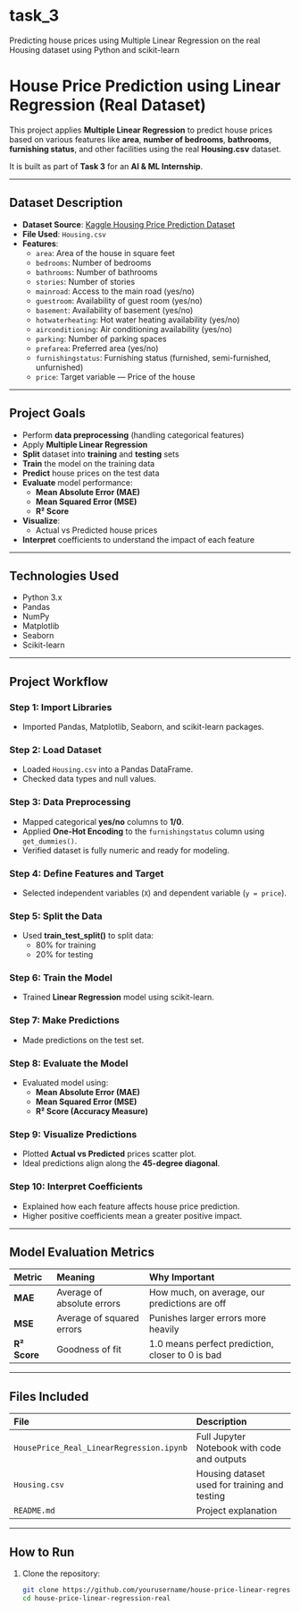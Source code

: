 # task_3
Predicting house prices using Multiple Linear Regression on the real Housing dataset using Python and scikit-learn
#  House Price Prediction using Linear Regression (Real Dataset)

This project applies **Multiple Linear Regression** to predict house prices based on various features like **area**, **number of bedrooms**, **bathrooms**, **furnishing status**, and other facilities using the real **Housing.csv** dataset.

It is built as part of **Task 3** for an **AI & ML Internship**.

---

## Dataset Description

- **Dataset Source**: [Kaggle Housing Price Prediction Dataset](https://www.kaggle.com/datasets/harishkumardatalab/housing-price-prediction)
- **File Used**: `Housing.csv`
- **Features**:
  - `area`: Area of the house in square feet
  - `bedrooms`: Number of bedrooms
  - `bathrooms`: Number of bathrooms
  - `stories`: Number of stories
  - `mainroad`: Access to the main road (yes/no)
  - `guestroom`: Availability of guest room (yes/no)
  - `basement`: Availability of basement (yes/no)
  - `hotwaterheating`: Hot water heating availability (yes/no)
  - `airconditioning`: Air conditioning availability (yes/no)
  - `parking`: Number of parking spaces
  - `prefarea`: Preferred area (yes/no)
  - `furnishingstatus`: Furnishing status (furnished, semi-furnished, unfurnished)
  - `price`: Target variable — Price of the house

---

## Project Goals

- Perform **data preprocessing** (handling categorical features)
- Apply **Multiple Linear Regression**
- **Split** dataset into **training** and **testing** sets
- **Train** the model on the training data
- **Predict** house prices on the test data
- **Evaluate** model performance:
  - **Mean Absolute Error (MAE)**
  - **Mean Squared Error (MSE)**
  - **R² Score**
- **Visualize**:
  - Actual vs Predicted house prices
- **Interpret** coefficients to understand the impact of each feature

---

##  Technologies Used

- Python 3.x
- Pandas
- NumPy
- Matplotlib
- Seaborn
- Scikit-learn

---

## Project Workflow

### Step 1: Import Libraries
- Imported Pandas, Matplotlib, Seaborn, and scikit-learn packages.

### Step 2: Load Dataset
- Loaded `Housing.csv` into a Pandas DataFrame.
- Checked data types and null values.

### Step 3: Data Preprocessing
- Mapped categorical **yes/no** columns to **1/0**.
- Applied **One-Hot Encoding** to the `furnishingstatus` column using `get_dummies()`.
- Verified dataset is fully numeric and ready for modeling.

### Step 4: Define Features and Target
- Selected independent variables (`X`) and dependent variable (`y = price`).

### Step 5: Split the Data
- Used **train_test_split()** to split data:
  - 80% for training
  - 20% for testing

### Step 6: Train the Model
- Trained **Linear Regression** model using scikit-learn.

### Step 7: Make Predictions
- Made predictions on the test set.

### Step 8: Evaluate the Model
- Evaluated model using:
  - **Mean Absolute Error (MAE)**
  - **Mean Squared Error (MSE)**
  - **R² Score (Accuracy Measure)**

### Step 9: Visualize Predictions
- Plotted **Actual vs Predicted** prices scatter plot.
- Ideal predictions align along the **45-degree diagonal**.

### Step 10: Interpret Coefficients
- Explained how each feature affects house price prediction.
- Higher positive coefficients mean a greater positive impact.

---

## Model Evaluation Metrics

| Metric | Meaning | Why Important |
|:------|:--------|:--------------|
| **MAE** | Average of absolute errors | How much, on average, our predictions are off |
| **MSE** | Average of squared errors | Punishes larger errors more heavily |
| **R² Score** | Goodness of fit | 1.0 means perfect prediction, closer to 0 is bad |

---

## Files Included

| File | Description |
|:-----|:------------|
| `HousePrice_Real_LinearRegression.ipynb` | Full Jupyter Notebook with code and outputs |
| `Housing.csv` | Housing dataset used for training and testing |
| `README.md` | Project explanation |

---

## How to Run

1. Clone the repository:
   ```bash
   git clone https://github.com/yourusername/house-price-linear-regression-real.git
   cd house-price-linear-regression-real
